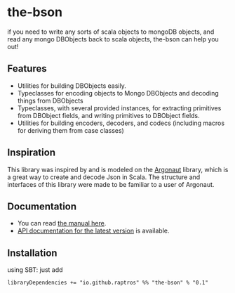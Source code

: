 the-bson
========
if you need to write any sorts of scala objects to mongoDB objects, and read any mongo DBObjects back to scala objects, the-bson can help you out!

Features
--------
* Utilities for building DBObjects easily.
* Typeclasses for encoding objects to Mongo DBObjects and decoding things from DBObjects
* Typeclasses, with several provided instances, for extracting primitives from DBObject fields, and writing primitives to DBObject fields.
* Utilities for building encoders, decoders, and codecs (including macros for deriving them from case classes)

Inspiration
-----------
This library was inspired by and is modeled on the [Argonaut](http://argonaut.io/) library, which is a great way to create and decode Json in Scala.
The structure and interfaces of this library were made to be familiar to a user of Argonaut.

Documentation
-------------
* You can read [the manual here][manual].
* [API documentation for the latest version][api-docs] is available.

Installation
------------

using SBT: just add 
 
`libraryDependencies += "io.github.raptros" %% "the-bson" % "0.1"`

[manual]: http://raptros.github.io/the-bson/docs/the-bson.html
[api-docs]: http://raptros.github.io/the-bson/docs/latest/api/#io.github.raptros.bson.package 
